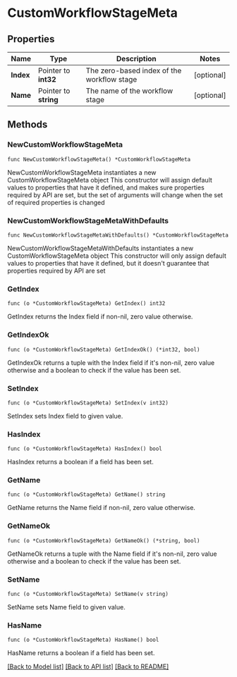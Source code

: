 # CustomWorkflowStageMeta

## Properties

Name | Type | Description | Notes
------------ | ------------- | ------------- | -------------
**Index** | Pointer to **int32** | The zero-based index of the workflow stage | [optional] 
**Name** | Pointer to **string** | The name of the workflow stage | [optional] 

## Methods

### NewCustomWorkflowStageMeta

`func NewCustomWorkflowStageMeta() *CustomWorkflowStageMeta`

NewCustomWorkflowStageMeta instantiates a new CustomWorkflowStageMeta object
This constructor will assign default values to properties that have it defined,
and makes sure properties required by API are set, but the set of arguments
will change when the set of required properties is changed

### NewCustomWorkflowStageMetaWithDefaults

`func NewCustomWorkflowStageMetaWithDefaults() *CustomWorkflowStageMeta`

NewCustomWorkflowStageMetaWithDefaults instantiates a new CustomWorkflowStageMeta object
This constructor will only assign default values to properties that have it defined,
but it doesn't guarantee that properties required by API are set

### GetIndex

`func (o *CustomWorkflowStageMeta) GetIndex() int32`

GetIndex returns the Index field if non-nil, zero value otherwise.

### GetIndexOk

`func (o *CustomWorkflowStageMeta) GetIndexOk() (*int32, bool)`

GetIndexOk returns a tuple with the Index field if it's non-nil, zero value otherwise
and a boolean to check if the value has been set.

### SetIndex

`func (o *CustomWorkflowStageMeta) SetIndex(v int32)`

SetIndex sets Index field to given value.

### HasIndex

`func (o *CustomWorkflowStageMeta) HasIndex() bool`

HasIndex returns a boolean if a field has been set.

### GetName

`func (o *CustomWorkflowStageMeta) GetName() string`

GetName returns the Name field if non-nil, zero value otherwise.

### GetNameOk

`func (o *CustomWorkflowStageMeta) GetNameOk() (*string, bool)`

GetNameOk returns a tuple with the Name field if it's non-nil, zero value otherwise
and a boolean to check if the value has been set.

### SetName

`func (o *CustomWorkflowStageMeta) SetName(v string)`

SetName sets Name field to given value.

### HasName

`func (o *CustomWorkflowStageMeta) HasName() bool`

HasName returns a boolean if a field has been set.


[[Back to Model list]](../README.md#documentation-for-models) [[Back to API list]](../README.md#documentation-for-api-endpoints) [[Back to README]](../README.md)


